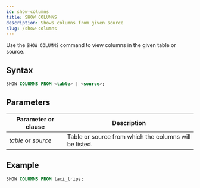 ```yaml
---
id: show-columns
title: SHOW COLUMNS
description: Shows columns from given source
slug: /show-columns
---
```


Use the `SHOW COLUMNS` command to view columns in the given table or source.

## Syntax

```sql
SHOW COLUMNS FROM <table> | <source>;
```
## Parameters
|Parameter or clause        | Description           |
|---------------------------|-----------------------|
|*table* or *source* |Table or source from which the columns will be listed.|


## Example
```sql
SHOW COLUMNS FROM taxi_trips;
```